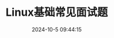 ---
title: Linux基础常见面试题
icon: circle-info
order: 1
pageview: false
date: 2024-10-5 09:44:15
comment: false
breadcrumb: false
# 类别
category: 面试题
---